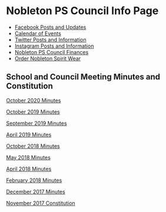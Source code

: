 <head>
<meta http-equiv="Content-Type" content="text/html; charset=utf-8" />
</head>

<body>
<div>
  <h1>Nobleton PS Council Info Page</h1>
</div>
<div>
  <ul>
    <li><a href="https://www.facebook.com/nobletonpsschoolcouncil" target="_new">Facebook Posts and Updates</a></li>
    <li><a href="http://www.yrdsb.ca/schools/nobleton.ps/NewsEvents/Pages/School-Calendar.aspx" target="_new">Calendar of Events</a></li>
    <li><a href="https://twitter.com/nbltnpscouncil" target="_new">Twitter Posts and Information</a></li>
    <li><a href="https://www.instagram.com/nobletonpscouncil/" target="_new">Instagram Posts and Information</a></li>
    <li><a href="https://docs.google.com/spreadsheets/d/1AnD7vF6arMfX7dOspB7r3l4DAxNlft8vS3d-osGb1kw/edit?usp=sharing" target="_new">Nobleton PS Council Finances</a></li>
    <li><a href="http://urstore.ca/schools/ca/ontario/nobleton/nobleton-public-school" target="_new">Order Nobleton Spirit Wear</a></li>
  </ul>
</div>
<div>
  <div>
    <h2>School and Council Meeting Minutes and Constitution</h2>
    <p><a href="https://docs.google.com/document/d/1PXoj8TQFraM3JbSbu-MHZoMdYDGqZrVDRVJw5sIBcDU/edit?usp=sharing">October 2020 Minutes</a></p>
    <p><a href="https://docs.google.com/document/d/1-yHmV3JOGkHT_bFXAUEF9qQ5H6KZFcVaZNNyrSMTRBY/edit?usp=sharing">October 2019 Minutes</a></p>
    <p><a href="https://docs.google.com/document/d/15WDI-pgd_o7NQcoTUJmIpDnI3HrGpVpDnWo5k7TQw_Q/edit?usp=sharing">September 2019 Minutes</a></p>
    <p><a href="https://docs.google.com/document/d/101gkt5q-gG8rAG5o2tvDJGgiTLHKB7eScjcXjYOeYlo/edit?usp=sharing">April 2019 Minutes</a></p>
    <p><a href="https://docs.google.com/document/d/101gkt5q-gG8rAG5o2tvDJGgiTLHKB7eScjcXjYOeYlo/edit?usp=sharing">October 2018 Minutes</a></p>
    <p><a href="https://docs.google.com/document/d/101gkt5q-gG8rAG5o2tvDJGgiTLHKB7eScjcXjYOeYlo/edit?usp=sharing">May 2018 Minutes</a></p>
    <p><a href="https://docs.google.com/document/d/101gkt5q-gG8rAG5o2tvDJGgiTLHKB7eScjcXjYOeYlo/edit?usp=sharing">April 2018 Minutes</a></p>
    <p><a href="https://docs.google.com/document/d/1RXpUBC8-5MFu2FH0grmJkeDNNiiLuBx1PsdB2W-4guc/edit?usp=sharing">February 2018 Minutes</a></p>
    <p><a href="https://docs.google.com/document/d/19Uw5pnukqnwKZeyyr-W56dRZ1aE-FN-tLZdXYiyauak/edit?usp=sharing">December 2017 Minutes</a></p>
    <p><a href="https://docs.google.com/document/d/1XHXzv0MsyrvAXhtuVVEjzRfHSiCb4TZw5npNxfLTeyg/edit?usp=sharing">November 2017 Constitution</a></p>
    </div>
</div>
</body>

